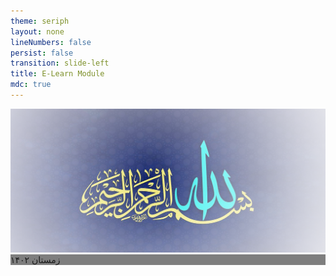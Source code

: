 ```yaml
---
theme: seriph
layout: none
lineNumbers: false
persist: false
transition: slide-left
title: E-Learn Module
mdc: true
---
```


<div class="h-full bg-[#070F4E] w-full h-full flex flex-col justify-center items-center">
<img src="/resources/allah.png" class="absolute top-0 translate-y-[-5rem]" style="z-index: 1"/>
<div class="translate-y-[5rem] p-5 bg-black rounded-[12px]" style="z-index: 2; backdrop-filter: blur(2px); background: rgba(0,0,0,0.5)">
    زمستان ۱۴۰۲
</div>
</div>